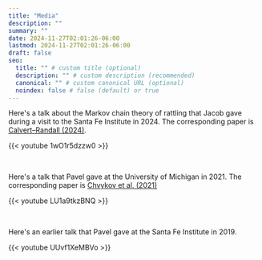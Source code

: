 ```yaml
---
title: "Media"
description: ""
summary: ""
date: 2024-11-27T02:01:26-06:00
lastmod: 2024-11-27T02:01:26-06:00
draft: false
seo:
  title: "" # custom title (optional)
  description: "" # custom description (recommended)
  canonical: "" # custom canonical URL (optional)
  noindex: false # false (default) or true
---
```


Here's a talk about the Markov chain theory of rattling that Jacob gave during a visit to the Santa Fe Institute in 2024. The corresponding paper is [Calvert–Randall (2024)](/docs/reference/calvertrandall-paper/).  

{{< youtube 1wO1r5dzzw0 >}}

&nbsp; 

Here's a talk that Pavel gave at the University of Michigan in 2021. The corresponding paper is [Chvykov et al. (2021)](chyvkov-et-al.-paper/)

{{< youtube LU1a9tkzBNQ >}}



&nbsp;   

Here's an earlier talk that Pavel gave at the Santa Fe Institute in 2019.

{{< youtube UUvf1XeMBVo >}}
